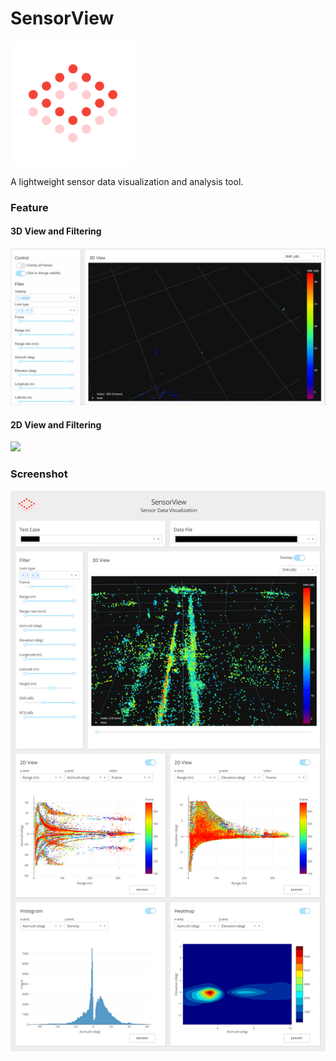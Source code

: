 # SensorView

<img src="./assets/sensorview_logo.svg" alt="logo" width="200"/>

A lightweight sensor data visualization and analysis tool.

### Feature

#### 3D View and Filtering

![](./assets/3d.gif)

#### 2D View and Filtering

![](./assets/2d.gif)

### Screenshot

![](./assets/screenshot.png)
